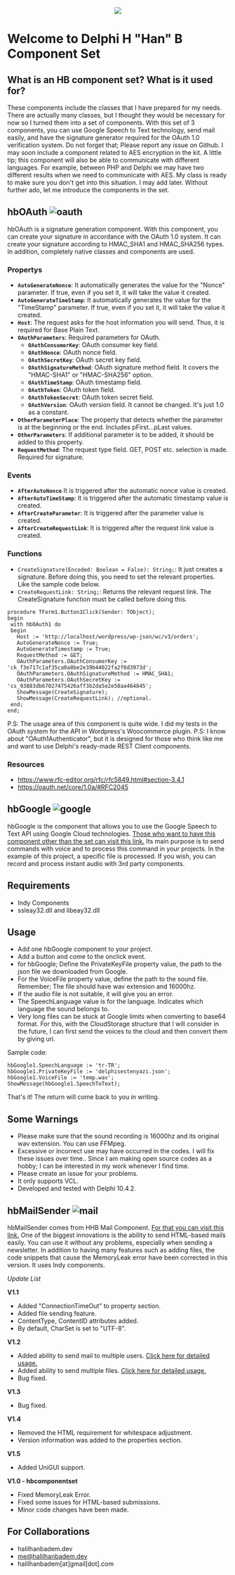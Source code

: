 <p align="center">
  <img src="https://user-images.githubusercontent.com/17130294/125825274-6a873d92-1806-4bee-88f9-5096aafc48c3.png">
</p>


# Welcome to Delphi H "Han" B Component Set
## What is an HB component set? What is it used for?
These components include the classes that I have prepared for my needs. There are actually many classes, but I thought they would be necessary for now so I turned them into a set of components. With this set of 3 components, you can use Google Speech to Text technology, send mail easily, and have the signature generator required for the OAuth 1.0 verification system. Do not forget that; Please report any issue on Github. I may soon include a component related to AES encryption in the kit. A little tip; this component will also be able to communicate with different languages. For example, between PHP and Delphi we may have two different results when we need to communicate with AES. My class is ready to make sure you don't get into this situation. I may add later. Without further ado, let me introduce the components in the set.

## hbOAuth ![oauth](https://user-images.githubusercontent.com/17130294/125825227-c7137288-9036-4423-b24c-33390e269896.png)

hbOAuth is a signature generation component. With this component, you can create your signature in accordance with the OAuth 1.0 system. It can create your signature according to HMAC_SHA1 and HMAC_SHA256 types. In addition, completely native classes and components are used. 

### Propertys
 -  **`AutoGenerateNonce`**: It automatically generates the value for the "Nonce" parameter. If true, even if you set it, it will take the value it created.
 -  **`AutoGenerateTimeStamp`**: It automatically generates the value for the "TimeStamp" parameter. If true, even if you set it, it will take the value it created.
 -  **`Host`**: The request asks for the host information you will send. Thus, it is required for Base Plain Text.
 -  **`OAuthParameters`**: Required parameters for OAuth.
    -  **`OAuthConsumerKey`**: OAuth consumer key field.
    -  **`OAuthNonce`**: OAuth nonce field.
    -  **`OAuthSecretKey`**: OAuth secret key field.
    -  **`OAuthSignatureMethod`**: OAuth signature method field. It covers the "HMAC-SHA1" or "HMAC-SHA256" option.
    -  **`OAuthTimeStamp`**: OAuth timestamp field.
    -  **`OAuthToken`**: OAuth token field.
    -  **`OAuthTokenSecret`**: OAuth token secret field.
    -  **`OAuthVersion`**: OAuth version field. It cannot be changed. It's just 1.0 as a constant.
 -  **`OtherParameterPlace`**: The property that detects whether the parameter is at the beginning or the end. Includes pFirst...pLast values.
 -  **`OtherParameters`**: If additional parameter is to be added, it should be added to this property.
 -  **`RequestMethod`**: The request type field. GET, POST etc. selection is made. Required for signature.

### Events
 - **`AfterAutoNonce`** It is triggered after the automatic nonce value is created.
 - **`AfterAutoTimeStamp`**: It is triggered after the automatic timestamp value is created.
 - **`AfterCreateParameter`**: It is triggered after the parameter value is created.
 - **`AfterCreateRequestLink`**: It is triggered after the request link value is created. 

### Functions
 - `CreateSignature(Encoded: Boolean = False): String;`: It just creates a signature. Before doing this, you need to set the relevant properties. Like the sample code below.
 - `CreateRequestLink: String;`: Returns the relevant request link. The CreateSignature function must be called before doing this.

```
procedure TForm1.Button1Click(Sender: TObject);
begin
 with hbOAuth1 do
 begin
   Host := 'http://localhost/wordpress/wp-json/wc/v3/orders';
   AutoGenerateNonce := True;
   AutoGenerateTimestamp := True;
   RequestMethod := GET;
   OAuthParameters.OAuthConsumerKey := 'ck_f3e717c1af35ca0a8be2e39b44022fa2f8d3973d';
   OAuthParameters.OAuthSignatureMethod := HMAC_SHA1;
   OAuthParameters.OAuthSecretKey := 'cs_93883db67027475426aff3b2da5e2e58aa464845';
   ShowMessage(CreateSignature);
   ShowMessage(CreateRequestLink); //optional.
 end;
end;
```
P.S: The usage area of ​​this component is quite wide. I did my tests in the OAuth system for the API in Wordpress's Woocommerce plugin.
P.S: I know about "OAuth1Authenticator", but it is designed for those who think like me and want to use Delphi's ready-made REST Client components.

### Resources
 - https://www.rfc-editor.org/rfc/rfc5849.html#section-3.4.1
 - https://oauth.net/core/1.0a/#RFC2045

## hbGoogle ![google](https://user-images.githubusercontent.com/17130294/125825176-68acceb8-c38d-4c7b-9d15-69a7896c3898.png)
hbGoogle is the component that allows you to use the Google Speech to Text API using Google Cloud technologies. [Those who want to have this component other than the set can visit this link.](https://github.com/halilhanbadem/delphi-google-speech-to-text)  Its main purpose is to send commands with voice and to process this command in your projects. In the example of this project, a specific file is processed. If you wish, you can record and process instant audio with 3rd party components.

## Requirements
 * Indy Components
 * ssleay32.dll and libeay32.dll

## Usage
 * Add one hbGoogle component to your project.
 * Add a button and come to the onclick event.
 * for hbGoogle; Define the PrivateKeyFile property value, the path to the json file we downloaded from Google.
 * For the VoiceFile property value, define the path to the sound file. Remember; The file should have wav extension and 16000hz.
 * If the audio file is not suitable, it will give you an error.
 * The SpeechLanguage value is for the language. Indicates which language the sound belongs to.
 * Very long files can be stuck at Google limits when converting to base64 format. For this, with the CloudStorage structure that I will consider in the future, I can first send the voices to the cloud and then convert them by giving uri.

Sample code:

```
hbGoogle1.SpeechLanguage := 'tr-TR';
hbGoogle1.PrivateKeyFile := 'delphisestenyazi.json';
hbGoogle1.VoiceFile := 'temp.wav';
ShowMessage(hbGoogle1.SpeechToText); 
```

That's it! The return will come back to you in writing.

## Some Warnings

 * Please make sure that the sound recording is 16000hz and its original wav extension. You can use FFMpeg.
 * Excessive or incorrect use may have occurred in the codes. I will fix these issues over time.. Since I am making open source codes as a hobby; I can be interested in my work whenever I find time.
 * Please create an issue for your problems.
 * It only supports VCL.
 * Developed and tested with Delphi 10.4.2.

## hbMailSender ![mail](https://user-images.githubusercontent.com/17130294/125825452-983cdc44-ad8f-487f-87d6-1a3e679d19b7.png)
hbMailSender comes from HHB Mail Component. [For that you can visit this link.](https://github.com/halilhanbadem/HHBMailComponent_Source) One of the biggest innovations is the ability to send HTML-based mails easily. You can use it without any problems, especially when sending a newsletter. In addition to having many features such as adding files, the code snippets that cause the MemoryLeak error have been corrected in this version. It uses Indy components.

_Update List_

**V1.1**

* Added "ConnectionTimeOut" to property section.
* Added file sending feature.
* ContentType, ContentID attributes added.
* By default, CharSet is set to "UTF-8".


**V1.2**

* Added ability to send mail to multiple users. [Click here for detailed usage.](https://github.com/halilhanbadem/HHBMailComponent_Source/issues/1)
* Added ability to send multiple files. [Click here for detailed usage.](https://github.com/halilhanbadem/HHBMailComponent_Source/issues/2)
* Bug fixed.

**V1.3**

* Bug fixed.

**V1.4**

* Removed the HTML requirement for whitespace adjustment.
* Version information was added to the properties section.

**V1.5**

* Added UniGUI support.

**V1.0 - hbcomponentset**

* Fixed MemoryLeak Error.
* Fixed some issues for HTML-based submissions.
* Minor code changes have been made.


## For Collaborations
 - halilhanbadem.dev
 - me@halilhanbadem.dev
 - halilhanbadem[at]gmail[dot].com

